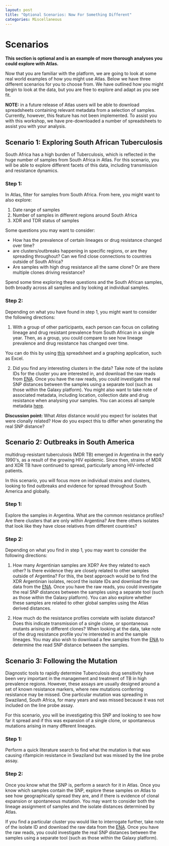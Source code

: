 ```yaml
---
layout: post
title: "Optional Scenarios: Now For Something Different"
categories: Miscellaneous
---
```


# Scenarios

**This section is optional and is an example of more thorough analyses you could explore with Atlas.**

Now that you are familiar with the platform, we are going to look at some real world examples of how you might use Atlas. Below we have three different scenarios for you to choose from. We have outlined how you might begin to look at the data, but you are free to explore and adapt as you see fit. 

**NOTE:** in a future release of Atlas users will be able to download spreadsheets containing relevant metadata from a selection of samples. Currently, however, this feature has not been implemented. To assist you with this workshop, we have pre-downloaded a number of spreadsheets to assist you with your analysis. 

## Scenario 1: Exploring South African Tuberculosis

South Africa has a high burden of Tuberculosis, which is reflected in the huge number of samples from South Africa in Atlas. For this scenario, you will be able to explore different facets of this data, including transmission and resistance dynamics. 


### Step 1:

In Atlas, filter for samples from South Africa. From here, you might want to also explore: 

1. Date range of samples
2. Number of samples in different regions around South Africa
3. XDR and TDR status of samples


Some questions you may want to consider:

* How has the prevalence of certain lineages or drug resistance changed over time? 
* are clusters/outbreaks happening in specific regions, or are they spreading throughout? Can we find close connections to countries outside of South Africa? 
* Are samples with high drug resistance all the same clone? Or are there multiple clones driving resistance?


Spend some time exploring these questions and the South African samples, both broadly across all samples and by looking at individual samples.


### Step 2:

Depending on what you have found in step 1, you might want to consider the following directions: 


1. With a group of other participants, each person can focus on collating lineage and drug resistant prevalence from South African in a single year. Then, as a group, you could compare to see how lineage prevalence and drug resistance has changed over time.

You can do this by using [this](metadata_spreadsheetSA) spreadsheet and a graphing application, such as Excel. 

2. Did you find any interesting clusters in the data? Take note of the isolate IDs for the cluster you are interested in, and download the raw reads from [ENA](https://www.ebi.ac.uk/ena/browser/home). Once you have the raw reads, you could investigate the real SNP distances between the samples using a separate tool (such as those within the Galaxy platform). You might also want to take note of associated metadata, including location, collection date and drug resistance when analysing your samples. You can access all sample metadata [here](metadata_spreadsheetSA).

**Discussion point:** What _Atlas_ distance would you expect for isolates that were clonally related? How do you expect this to differ when generating the real SNP distance? 




## Scenario 2: Outbreaks in South America

multidrug-resistant tuberculosis (MDR TB) emerged in Argentina in the early 1990's, as a result of the growing HIV epidemic. Since then, strains of MDR and XDR TB have continued to spread, particularly among HIV-infected patients. 

In this scenario, you will focus more on individual strains and clusters, looking to find outbreaks and evidence for spread throughout South America and globally. 


### Step 1: 

Explore the samples in Argentina. What are the common resistance profiles? Are there clusters that are only within Argentina? Are there others isolates that look like they have close relatives from different countries? 


### Step 2: 

Depending on what you find in step 1, you may want to consider the following directions: 

1. How many Argentinian samples are XDR? Are they related to each other? Is there evidence they are closely related to other samples outside of Argentina? For this, the best approach would be to find the XDR Argentinian isolates, record the isolate IDs and download the raw data from the [ENA](https://www.ebi.ac.uk/ena/browser/home). Once you have the raw reads, you could investigate the real SNP distances between the samples using a separate tool (such as those within the Galaxy platform). You can also explore whether these samples are related to other global samples using the Atlas derived distances. 

2. How much do the resistance profiles correlate with isolate distance? Does this indicate transmission of a single clone, or spontaneous mutants arising in different clones? When looking at the data, take note of the drug resistance profile you're interested in and the sample lineages. You may also wish to download a few samples from the [ENA](https://www.ebi.ac.uk/ena/browser/home) to determine the read SNP distance between the samples. 

 
 
## Scenario 3: Following the Mutation
 
Diagnostic tools to rapidly determine Tuberculosis drug sensitivity have been very important in the management and treatment of TB in high prevalence regions. However, these assays are usually designed around a set of known resistance markers, where new mutations conferring resistance may be missed. One particular mutation was spreading in Swaziland, South Africa, for many years and was missed because it was not included on the line probe assay. 

For this scenario, you will be investigating this SNP and looking to see how far it spread and if this was expansion of a single clone, or spontaneous mutations arising in many dfferent lineages. 

### Step 1: 

Perform a quick literature search to find what the mutation is that was causing rifampicin resistance in Swaziland but was missed by the line probe assay.

### Step 2: 

Once you know what the SNP is, perform a search for it in Atlas. Once you know which samples contain the SNP, explore these samples on Atlas to see how geographically spread they are, and if there is evidence of clonal expansion or spontaneous mutation. You may want to consider both the lineage assignment of samples and the isolate distances determined by Atlas. 

If you find a particular cluster you would like to interrogate further, take note of the isolate ID and download the raw data from the [ENA](https://www.ebi.ac.uk/ena/browser/home). Once you have the raw reads, you could investigate the real SNP distances between the samples using a separate tool (such as those within the Galaxy platform).


